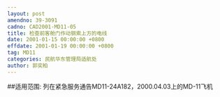 ```yaml
---
layout: post
amendno: 39-3091
cadno: CAD2001-MD11-05
title: 检查前客舱门作动钢索上方的电线
date: 2001-01-15 00:00:00 +0800
effdate: 2001-01-19 00:00:00 +0800
tag: MD11
categories: 民航华东管理局适航处
author: 郭奕柏
---
```


##适用范围:
列在紧急服务通告MD11-24A182，2000.04.03上的MD-11飞机

